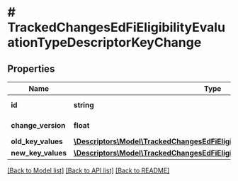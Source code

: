 # # TrackedChangesEdFiEligibilityEvaluationTypeDescriptorKeyChange

## Properties

Name | Type | Description | Notes
------------ | ------------- | ------------- | -------------
**id** | **string** | Resource identifier | [optional]
**change_version** | **float** | Change version | [optional]
**old_key_values** | [**\Descriptors\Model\TrackedChangesEdFiEligibilityEvaluationTypeDescriptorKey**](TrackedChangesEdFiEligibilityEvaluationTypeDescriptorKey.md) |  | [optional]
**new_key_values** | [**\Descriptors\Model\TrackedChangesEdFiEligibilityEvaluationTypeDescriptorKey**](TrackedChangesEdFiEligibilityEvaluationTypeDescriptorKey.md) |  | [optional]

[[Back to Model list]](../../README.md#models) [[Back to API list]](../../README.md#endpoints) [[Back to README]](../../README.md)
